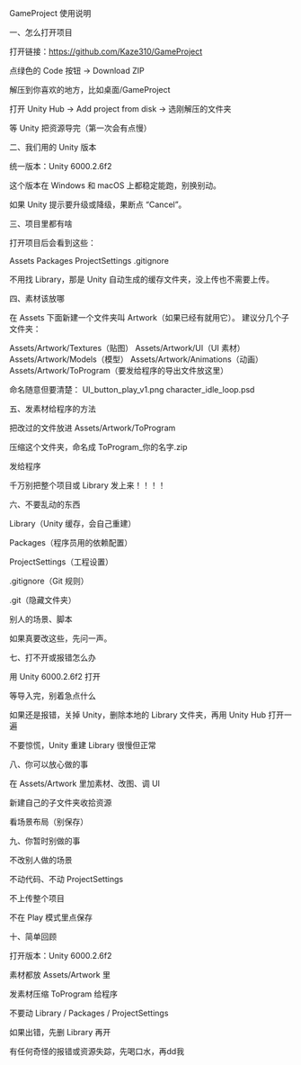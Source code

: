 GameProject 使用说明

一、怎么打开项目

打开链接：https://github.com/Kaze310/GameProject

点绿色的 Code 按钮 → Download ZIP

解压到你喜欢的地方，比如桌面/GameProject

打开 Unity Hub → Add project from disk → 选刚解压的文件夹

等 Unity 把资源导完（第一次会有点慢）

二、我们用的 Unity 版本

统一版本：Unity 6000.2.6f2

这个版本在 Windows 和 macOS 上都稳定能跑，别换别动。

如果 Unity 提示要升级或降级，果断点 “Cancel”。

三、项目里都有啥

打开项目后会看到这些：

Assets
Packages
ProjectSettings
.gitignore

不用找 Library，那是 Unity 自动生成的缓存文件夹，没上传也不需要上传。

四、素材该放哪

在 Assets 下面新建一个文件夹叫 Artwork（如果已经有就用它）。
建议分几个子文件夹：

Assets/Artwork/Textures（贴图）
Assets/Artwork/UI（UI 素材）
Assets/Artwork/Models（模型）
Assets/Artwork/Animations（动画）
Assets/Artwork/ToProgram（要发给程序的导出文件放这里）

命名随意但要清楚：
UI_button_play_v1.png
character_idle_loop.psd

五、发素材给程序的方法

把改过的文件放进 Assets/Artwork/ToProgram

压缩这个文件夹，命名成 ToProgram_你的名字.zip

发给程序

千万别把整个项目或 Library 发上来！！！！

六、不要乱动的东西

Library（Unity 缓存，会自己重建）

Packages（程序员用的依赖配置）

ProjectSettings（工程设置）

.gitignore（Git 规则）

.git（隐藏文件夹）

别人的场景、脚本

如果真要改这些，先问一声。

七、打不开或报错怎么办

用 Unity 6000.2.6f2 打开

等导入完，别着急点什么

如果还是报错，关掉 Unity，删除本地的 Library 文件夹，再用 Unity Hub 打开一遍

不要惊慌，Unity 重建 Library 很慢但正常

八、你可以放心做的事

在 Assets/Artwork 里加素材、改图、调 UI

新建自己的子文件夹收拾资源

看场景布局（别保存）

九、你暂时别做的事

不改别人做的场景

不动代码、不动 ProjectSettings

不上传整个项目

不在 Play 模式里点保存

十、简单回顾

打开版本：Unity 6000.2.6f2

素材都放 Assets/Artwork 里

发素材压缩 ToProgram 给程序

不要动 Library / Packages / ProjectSettings

如果出错，先删 Library 再开

有任何奇怪的报错或资源失踪，先喝口水，再dd我
